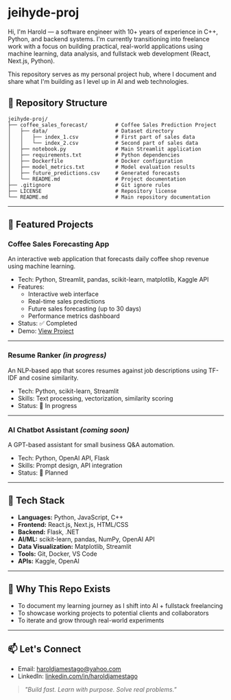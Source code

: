 # jeihyde-proj

Hi, I'm Harold — a software engineer with 10+ years of experience in C++, Python, and backend systems. I'm currently transitioning into freelance work with a focus on building practical, real-world applications using machine learning, data analysis, and fullstack web development (React, Next.js, Python).

This repository serves as my personal project hub, where I document and share what I'm building as I level up in AI and web technologies.

## 📁 Repository Structure
```
jeihyde-proj/
├── coffee_sales_forecast/         # Coffee Sales Prediction Project
│   ├── data/                      # Dataset directory
│   │   ├── index_1.csv            # First part of sales data
│   │   └── index_2.csv            # Second part of sales data
│   ├── notebook.py                # Main Streamlit application
│   ├── requirements.txt           # Python dependencies
│   ├── Dockerfile                 # Docker configuration
│   ├── model_metrics.txt          # Model evaluation results
│   ├── future_predictions.csv     # Generated forecasts
│   └── README.md                  # Project documentation
├── .gitignore                     # Git ignore rules
├── LICENSE                        # Repository license
└── README.md                      # Main repository documentation
```

---

## 🚀 Featured Projects

### Coffee Sales Forecasting App
An interactive web application that forecasts daily coffee shop revenue using machine learning.

- Tech: Python, Streamlit, pandas, scikit-learn, matplotlib, Kaggle API
- Features: 
  - Interactive web interface
  - Real-time sales predictions
  - Future sales forecasting (up to 30 days)
  - Performance metrics dashboard
- Status: ✅ Completed
- Demo: [View Project](https://github.com/JeiHyde25/jeihyde-proj/tree/main/coffee_sales_forecast)

---

### Resume Ranker *(in progress)*
An NLP-based app that scores resumes against job descriptions using TF-IDF and cosine similarity.

- Tech: Python, scikit-learn, Streamlit
- Skills: Text processing, vectorization, similarity scoring
- Status: 🚧 In progress

---

### AI Chatbot Assistant *(coming soon)*
A GPT-based assistant for small business Q&A automation.

- Tech: Python, OpenAI API, Flask
- Skills: Prompt design, API integration
- Status: 📝 Planned

---

## 🧰 Tech Stack

- **Languages:** Python, JavaScript, C++
- **Frontend:** React.js, Next.js, HTML/CSS
- **Backend:** Flask, .NET
- **AI/ML:** scikit-learn, pandas, NumPy, OpenAI API
- **Data Visualization:** Matplotlib, Streamlit
- **Tools:** Git, Docker, VS Code
- **APIs:** Kaggle, OpenAI

---

## 📌 Why This Repo Exists

- To document my learning journey as I shift into AI + fullstack freelancing
- To showcase working projects to potential clients and collaborators
- To iterate and grow through real-world experiments

---

## 📫 Let's Connect

- Email: haroldjamestago@yahoo.com  
- LinkedIn: [linkedin.com/in/haroldjamestago](https://www.linkedin.com/in/haroldjamestago)

> _"Build fast. Learn with purpose. Solve real problems."_